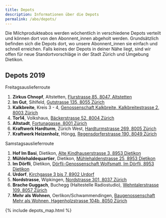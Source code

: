 ```yaml
---
title: Depots
description: Informationen über die Depots
permalink: /abo/depots/
---
```


Die Milchprodukteabos werden wöchentlich in verschiedene Depots verteilt und
können dort von den Abonnent_innen abgeholt werden. Grundsätzlich befinden sich
die Depots dort, wo unsere Abonnent_innen sie einfach und schnell erreichen.
Falls keines der Depots in deiner Nähe liegt, sind wir offen für neue
Standortvorschläge in der Stadt Zürich und Umgebung Dietikon.

## Depots 2019

Freitagsauslieferroute
1. **Zirkus Chnopf**, Altstetten, [Flurstrasse 85, 8047, Altstetten](https://www.google.ch/maps/place/Flurstrasse+85+8047+Altstetten+Switzerland)
1. **Im Gut**, Sihlfeld, [Gutstrasse 135, 8055 Zürich](https://www.google.ch/maps/place/Gutstrasse+95+8055+Zürich)
1. **Kalkbreite**, Kreis 3 - 4, [Genossenschaft Kalkbreite, Kalkbreitestrasse 2, 8003 Zürich](https://www.google.ch/maps/place/Kalkbreitestrasse+2+8003+Zürich+Switzerland)
1. **Tor14**, Volkshaus, [Bäckerstrasse 52, 8004 Zürich](https://www.google.ch/maps/place/Bäckerstrasse+52+8004+Zürich)
1. **Altstadt**, [Fortunagasse, 8001 Zürich](https://goo.gl/maps/apH8KptL7Lu)
1. **Kraftwerk Hardturm**, Zürich West, [Hardturmstrasse 269, 8005 Zürich](https://www.google.ch/maps/place/Hardturmstrasse+269,+8005+Zürich)
1. **Kraftwerk Heizenholz**, Höngg, [Regensdorferstrasse 190, 8049 Zürich](https://www.google.ch/maps/place/Regensdorferstrasse+190,+8049+Zürich)

Samstagsauslieferroute
1. **Hof Im Basi**, Dietikon, [Alte Kindhauserstrasse 3, 8953 Dietikon](https://www.google.ch/maps/place/Alte+Kindhauserstrasse+3+8953+Dietikon+Switzerland)
1. **Mühlehaldequartier**, Dietikon, [Mühlehaldenstrasse 25, 8953 Dietikon](https://goo.gl/maps/33JVpyshwwE2)
1. **Im Dörfli**, Dietikon, [Dörfli-Genossenschaft Wolfsmatt, Im Dörfli, 8953 Dietikon](https://www.google.ch/maps/place/Im+Dörfli+27+8953+Dietikon+Switzerland)
1. **Urdorf**, [Kirchgasse 3 bis 7, 8902 Urdorf](https://www.google.ch/maps/place/Kirchgasse+3+8902+Urdorf+Switzerland)
1. **Nordstrasse**, Wipkingen, [Nordstrasse 301, 8037 Zürich](https://www.google.ch/maps/place/Nordstrasse+301+8037+Zürich+Switzerland)
1. **Brache Guggach**, Buchegg (Haltestelle Radiostudio), [Wehntalerstrasse 109, 8057 Zürich](https://www.google.ch/maps/place/Wehntalerstrasse+109+8057+Zürich+Switzerland)
1. **Mehr als Wohnen**, Oerlikon/Schwammendingen, [Baugenossenschaft Mehr als Wohnen, Hagenholzstrasse 104b, 8050 Zürich](https://www.google.ch/maps/place/Hagenholzstrasse+104b+8050+Zürich+Switzerland)



{% include depots_map.html %}




